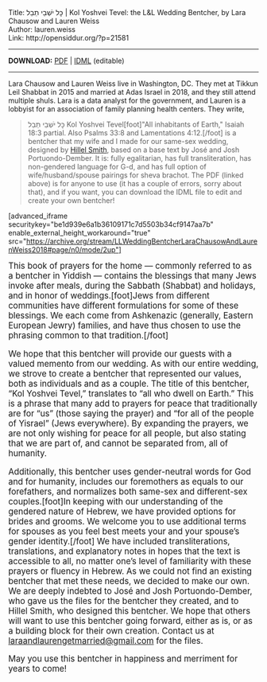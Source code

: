 <html>
<head></head>
<body>
Title: כׇּל יֹשְׁבֵי תֵבֵל | Kol Yoshvei Tevel: the L&L Wedding Bentcher, by Lara Chausow and Lauren Weiss<br />
Author: lauren.weiss<br />
Link: http://opensiddur.org/?p=21581
<p />
<hr />

<style type="text/css" media="all">.printfriendly {display: none!important;}</style>

<strong>DOWNLOAD:</strong> <a href="https://opensiddur.org/wp-content/uploads/2018/09/LL-Wedding-Bentcher-Lara-Chausow-and-Lauren-Weiss-2018.pdf">PDF</a> | <a href="https://opensiddur.org/wp-content/uploads/2018/09/LL-Wedding-Bentcher-Lara-Chausow-and-Lauren-Weiss-2018.zip">IDML</a> (editable)

<hr />

Lara Chausow and Lauren Weiss live in Washington, DC. They met at Tikkun Leil Shabbat in 2015 and married at Adas Israel in 2018, and they still attend multiple shuls. Lara is a data analyst for the government, and Lauren is a lobbyist for an association of family planning health centers. They write,

<blockquote><span class="hebrew">כׇּל יֹשְׁבֵי תֵבֵל</span> Kol Yoshvei Tevel[foot]"All inhabitants of Earth," Isaiah 18:3 partial. Also Psalms 33:8 and Lamentations 4:12.[/foot] is a bentcher that my wife and I made for our same-sex wedding, designed by <a href="http://hillelsmith.info">Hillel Smith</a>, based on a base text by José and Josh Portuondo-Dember. It is: fully egalitarian, has full transliteration, has non-gendered language for G-d, and has full option of wife/husband/spouse pairings for sheva brachot. The PDF (linked above) is for anyone to use (it has a couple of errors, sorry about that), and if you want, you can download the IDML file to edit and create your own bentcher!</blockquote>

[advanced_iframe securitykey="be1d939e6a1b36109171c7d5503b34cf9147aa7b" enable_external_height_workaround="true" src="https://archive.org/stream/LLWeddingBentcherLaraChausowAndLaurenWeiss2018#page/n0/mode/2up"]

<div class="english" style="font-size: 1.2em;">
This book of prayers for the home — commonly referred to as a bentcher in Yiddish — contains the blessings that many Jews invoke after meals, during the Sabbath (Shabbat) and holidays, and in honor of weddings.[foot]Jews from different communities have different formulations for some of these blessings. We each come from Ashkenazic (generally, Eastern European Jewry) families, and have thus chosen to use the phrasing common to that tradition.[/foot]

We hope that this bentcher will provide our guests with a valued memento from our wedding. As with our entire wedding, we strove to create a bentcher that represented our values, both as individuals and as a couple. The title of this bentcher, “Kol Yoshvei Tevel,” translates to “all who dwell on Earth.” This is a phrase that many add to prayers for peace that traditionally are for “us” (those saying the prayer) and “for all of the people of Yisrael” (Jews everywhere). By expanding the prayers, we are not only wishing for peace for all people, but also stating that we are part of, and cannot be separated from, all of humanity.

Additionally, this bentcher uses gender-neutral words for God and for humanity, includes our foremothers as equals to our forefathers, and normalizes both same-sex and different-sex couples.[foot]In keeping with our understanding of the gendered nature of Hebrew, we have provided options for brides and grooms. We welcome you to use additional terms for spouses as you feel best meets your and your spouse’s gender identity.[/foot] We have included transliterations, translations, and explanatory notes in hopes that the text is accessible to all, no matter one’s level of familiarity with these prayers or fluency in Hebrew. As we could not find an existing bentcher that met these needs, we decided to make our own. We are deeply indebted to José and Josh Portuondo-Dember, who gave us the files for the bentcher they created, and to Hillel Smith, who designed this bentcher. We hope that others will want to use this bentcher going forward, either as is, or as a building block for their own creation. Contact us at laraandlaurengetmarried@gmail.com for the files.

May you use this bentcher in happiness and merriment for years to come!
</div>

</body>
</html>